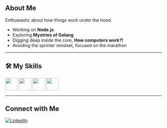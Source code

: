 ## About Me
Enthusiastic about how things work under the hood.
- Working on **Node.js**
- Exploring **Mystries of Golang**
- Digging deep inside the core, **How computers work?!**
- Avoiding the sprinter mindset, focused on the marathon

---

## 🛠️ My Skills

<p>
  <img src="https://cdn.jsdelivr.net/gh/devicons/devicon/icons/javascript/javascript-original.svg" height="40" />
  <img src="https://cdn.jsdelivr.net/gh/devicons/devicon/icons/nodejs/nodejs-original.svg" height="40" />
  <img src="https://cdn.jsdelivr.net/gh/devicons/devicon/icons/mongodb/mongodb-original.svg" height="40" />
  <img src="https://cdn.jsdelivr.net/gh/devicons/devicon/icons/git/git-original.svg" height="40" />
</p>

---

## Connect with Me

<p>
  <a href="https://www.linkedin.com/in/anamul-hoque-shourov" target="_blank">
    <img src="https://img.shields.io/badge/LinkedIn-blue?logo=linkedin&logoColor=white" alt="LinkedIn" style="margin-right: 10px;" />
  </a>
</p>
